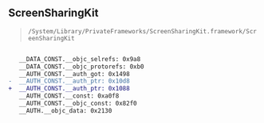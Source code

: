 ## ScreenSharingKit

> `/System/Library/PrivateFrameworks/ScreenSharingKit.framework/ScreenSharingKit`

```diff

   __DATA_CONST.__objc_selrefs: 0x9a8
   __DATA_CONST.__objc_protorefs: 0xb0
   __AUTH_CONST.__auth_got: 0x1498
-  __AUTH_CONST.__auth_ptr: 0x10d8
+  __AUTH_CONST.__auth_ptr: 0x1088
   __AUTH_CONST.__const: 0xa0f8
   __AUTH_CONST.__objc_const: 0x82f0
   __AUTH.__objc_data: 0x2130

```
